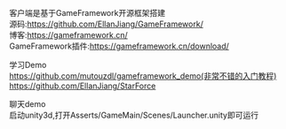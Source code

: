 客户端是基于GameFramework开源框架搭建  
源码:https://github.com/EllanJiang/GameFramework/  
博客:https://gameframework.cn/  
GameFramework插件:https://gameframework.cn/download/  

学习Demo  
https://github.com/mutouzdl/gameframework_demo(非常不错的入门教程)  
https://github.com/EllanJiang/StarForce  

聊天demo  
启动unity3d,打开Asserts/GameMain/Scenes/Launcher.unity即可运行  